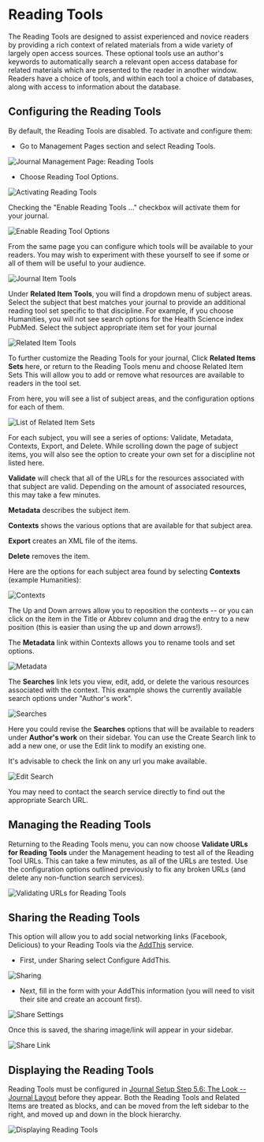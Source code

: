 # Reading Tools

The Reading Tools are designed to assist experienced and novice readers by providing a rich context of related materials from a wide variety of largely open access sources. These optional tools use an author's keywords to automatically search a relevant open access database for related materials which are presented to the reader in another window. Readers have a choice of tools, and within each tool a choice of databases, along with access to information about the database. 


## Configuring the Reading Tools



By default, the Reading Tools are disabled. To activate and configure them:

* Go to Management Pages section and select Reading Tools.



![Journal Management Page: Reading Tools](images/chapter5/jm_reading_tools.png)  


* Choose Reading Tool Options.


![Activating Reading Tools](images/chapter5/rt_config.png)


Checking the "Enable Reading Tools ..." checkbox will activate them for your journal.


![Enable Reading Tool Options](images/chapter5/rt_options.png)

From the same page you can configure which tools will be available to your readers. You may wish to experiment with these yourself to see if some or all of them will be useful to your audience.



![Journal Item Tools](images/chapter5/rt_journal_items.png)


Under **Related Item Tools**, you will find a dropdown menu of subject areas. Select the subject that best matches your journal to provide an additional reading tool set specific to that discipline. For example, if you choose Humanities, you will not see search options for the Health Science index PubMed. Select the subject appropriate item set for your journal



![Related Item Tools](images/chapter5/rt_related_items.png)

To further customize the Reading Tools for your journal, Click **Related Items Sets** here, or return to the Reading Tools menu and choose Related Item Sets This will allow you to add or remove what resources are available to readers in the tool set.

From here, you will see a list of subject areas, and the configuration options for each of them.



![List of Related Item Sets](images/chapter5/rt_related_sets.png)


For each subject, you will see a series of options: Validate, Metadata, Contexts, Export, and Delete. While scrolling down the page of subject items, you will also see the option to create your own set for a discipline not listed here.

**Validate** will check that all of the URLs for the resources associated with that subject are valid. Depending on the amount of associated resources, this may take a few minutes.

**Metadata** describes the subject item.

**Contexts** shows the various options that are available for that subject area.

**Export** creates an XML file of the items.

**Delete** removes the item.


Here are the options for each subject area found by selecting **Contexts** (example Humanities):



![Contexts](images/chapter5/rt_contexts.png)

The Up and Down arrows allow you to reposition the contexts -- or you can click on the item in the Title or Abbrev column and drag the entry to a new position (this is easier than using the up and down arrows!). 

The **Metadata** link within Contexts allows you to rename tools and set options. 


![Metadata](images/chapter5/rt_metadata.png)    



The **Searches** link lets you view, edit, add, or delete the various resources associated with the context. This example shows the currently available search options under "Author's work".



![Searches](images/chapter5/rt_searches.png)

Here you could revise the **Searches** options that will be available to readers under **Author's work** on their sidebar. You can use the Create Search link to add a new one, or use the Edit link to modify an existing one.

It's advisable to check the link on any url you make available.



![Edit Search](images/chapter5/rt_edit_searches.png)

You may need to contact the search service directly to find out the appropriate Search URL.



## Managing the Reading Tools



Returning to the Reading Tools menu, you can now choose **Validate URLs for Reading Tools** under the Management heading to test all of the Reading Tool URLs. This can take a few minutes, as all of the URLs are tested. Use the configuration options outlined previously to fix any broken URLs (and delete any non-function search services).

![Validating URLs for Reading Tools](images/chapter5/rt_validate_urls.png)   


## Sharing the Reading Tools

This option will allow you to add social networking links (Facebook, Delicious) to your Reading Tools via the [AddThis](https://addthis.com) service. 

* First, under Sharing select Configure AddThis.

![Sharing](images/chapter5/rt_sharing.png)
  
  
* Next, fill in the form with your AddThis information (you will need to visit their site and create an account first).
  

![Share Settings](images/chapter5/rt_share_settings.png)  

Once this is saved, the sharing image/link will appear in your sidebar.

![Share Link](images/chapter5/share.png)




## Displaying the Reading Tools



Reading Tools must be configured in [Journal Setup Step 5.6: The Look -- Journal Layout](https://docs.pkp.sfu.ca/learning-ojs-2/en/step_five_the_look) before they appear. Both the Reading Tools and Related Items are treated as blocks, and can be moved from the left sidebar to the right, and moved up and down in the block hierarchy.

![Displaying Reading Tools](images/chapter5/rt_display.png)
